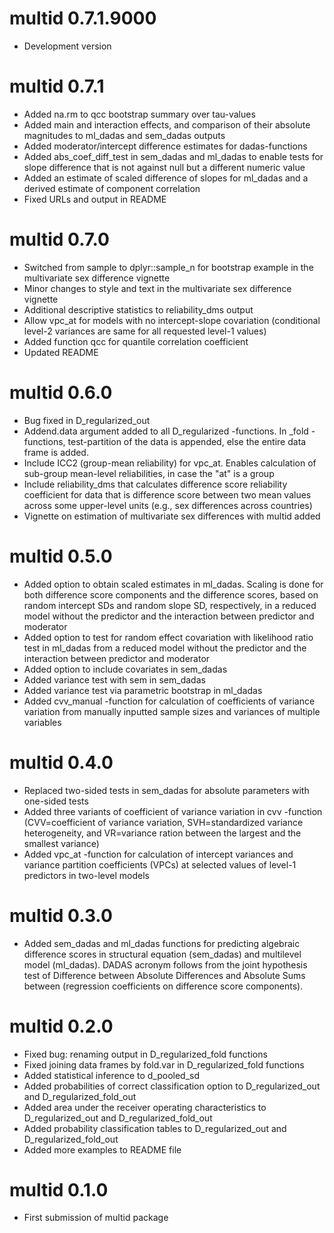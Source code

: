 # multid 0.7.1.9000

* Development version

# multid 0.7.1

* Added na.rm to qcc bootstrap summary over tau-values
* Added main and interaction effects, and comparison of their absolute magnitudes to ml_dadas and sem_dadas outputs
* Added moderator/intercept difference estimates for dadas-functions
* Added abs_coef_diff_test in sem_dadas and ml_dadas to enable tests for slope difference that is not against null but a different numeric value
* Added an estimate of scaled difference of slopes for ml_dadas and a derived estimate of component correlation
* Fixed URLs and output in README

# multid 0.7.0

* Switched from sample to dplyr::sample_n for bootstrap example in the multivariate sex difference vignette
* Minor changes to style and text in the multivariate sex difference vignette
* Additional descriptive statistics to reliability_dms output
* Allow vpc_at for models with no intercept-slope covariation (conditional level-2 variances are same for all requested level-1 values)
* Added function qcc for quantile correlation coefficient
* Updated README

# multid 0.6.0

* Bug fixed in D_regularized_out
* Addend.data argument added to all D_regularized -functions. In _fold -functions, test-partition of the data is appended, else the entire data frame is added.
* Include ICC2 (group-mean reliability) for vpc_at. Enables calculation of sub-group mean-level reliabilities, in case the "at" is a group
* Include reliability_dms that calculates difference score reliability coefficient for data that is difference score between two mean values across some upper-level units (e.g., sex differences across countries)
* Vignette on estimation of multivariate sex differences with multid added

# multid 0.5.0

* Added option to obtain scaled estimates in ml_dadas. Scaling is done for both difference score components and the difference scores, based on random intercept SDs and random slope SD, respectively, in a reduced model without the predictor and the interaction between predictor and moderator
* Added option to test for random effect covariation with likelihood ratio test in ml_dadas from a reduced model without the predictor and the interaction between predictor and moderator
* Added option to include covariates in sem_dadas
* Added variance test with sem in sem_dadas
* Added variance test via parametric bootstrap in ml_dadas
* Added cvv_manual -function for calculation of coefficients of variance variation from manually inputted sample sizes and variances of multiple variables

# multid 0.4.0

* Replaced two-sided tests in sem_dadas for absolute parameters with one-sided tests
* Added three variants of coefficient of variance variation in cvv -function (CVV=coefficient of variance variation, SVH=standardized variance heterogeneity, and VR=variance ration between the largest and the smallest variance)
* Added vpc_at -function for calculation of intercept variances and variance partition coefficients (VPCs) at selected values of level-1 predictors in two-level models

# multid 0.3.0

* Added sem_dadas and ml_dadas functions for predicting algebraic difference scores in structural equation (sem_dadas) and multilevel model (ml_dadas). DADAS acronym follows from the joint hypothesis test of Difference between Absolute Differences and Absolute Sums between (regression coefficients on difference score components).

# multid 0.2.0

* Fixed bug: renaming output in D_regularized_fold functions
* Fixed joining data frames by fold.var in D_regularized_fold functions
* Added statistical inference to d_pooled_sd
* Added probabilities of correct classification option to D_regularized_out and D_regularized_fold_out
* Added area under the receiver operating characteristics to D_regularized_out and D_regularized_fold_out
* Added probability classification tables to D_regularized_out and D_regularized_fold_out
* Added more examples to README file

# multid 0.1.0

* First submission of multid package
